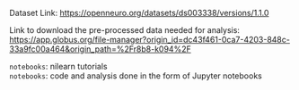 Dataset Link:
https://openneuro.org/datasets/ds003338/versions/1.1.0

Link to download the pre-processed data needed for analysis:
https://app.globus.org/file-manager?origin_id=dc43f461-0ca7-4203-848c-33a9fc00a464&origin_path=%2Fr8b8-k094%2F

`notebooks`: nilearn tutorials
<br>
`notebooks`: code and analysis done in the form of Jupyter notebooks
